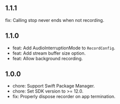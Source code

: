 ## 1.1.1
fix: Calling stop never ends when not recording.

## 1.1.0
* feat: Add AudioInterruptionMode to `RecordConfig`.
* feat: Add stream buffer size option.
* feat: Allow background recording.

## 1.0.0
* chore: Support Swift Package Manager.
* chore: Set SDK version to >= 12.0.
* fix: Properly dispose recorder on app termination.
